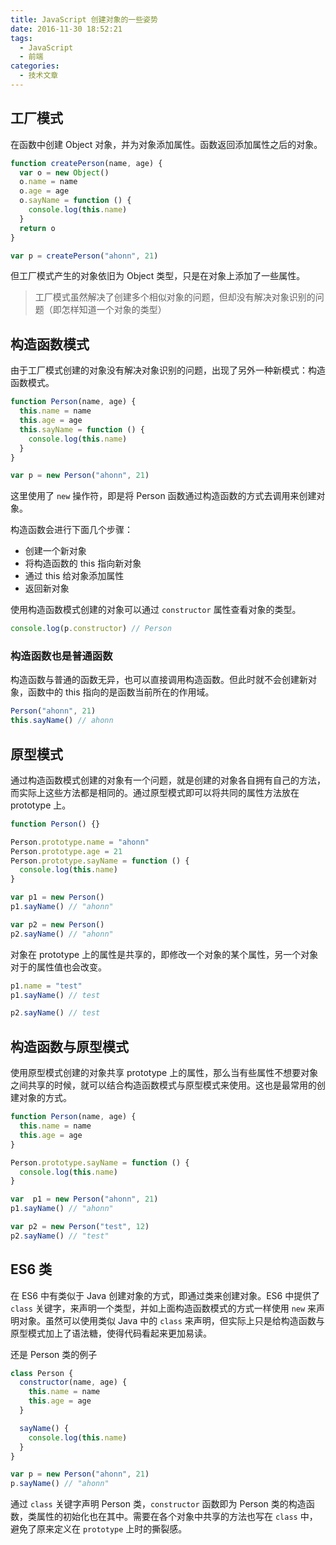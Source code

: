 ```yaml
---
title: JavaScript 创建对象的一些姿势
date: 2016-11-30 18:52:21
tags:
  - JavaScript
  - 前端
categories:
  - 技术文章
---
```


## 工厂模式
在函数中创建 Object 对象，并为对象添加属性。函数返回添加属性之后的对象。

``` js
function createPerson(name, age) {
  var o = new Object()
  o.name = name
  o.age = age
  o.sayName = function () {
    console.log(this.name)
  }
  return o
}

var p = createPerson("ahonn", 21)
```

<!--more-->

但工厂模式产生的对象依旧为 Object 类型，只是在对象上添加了一些属性。

> 工厂模式虽然解决了创建多个相似对象的问题，但却没有解决对象识别的问题（即怎样知道一个对象的类型）

## 构造函数模式
由于工厂模式创建的对象没有解决对象识别的问题，出现了另外一种新模式：构造函数模式。

``` js
function Person(name, age) {
  this.name = name
  this.age = age
  this.sayName = function () {
    console.log(this.name)
  }
}

var p = new Person("ahonn", 21)
```

这里使用了 `new` 操作符，即是将 Person 函数通过构造函数的方式去调用来创建对象。

构造函数会进行下面几个步骤：
- 创建一个新对象
- 将构造函数的 this 指向新对象
- 通过 this 给对象添加属性
- 返回新对象

使用构造函数模式创建的对象可以通过 `constructor` 属性查看对象的类型。

``` js
console.log(p.constructor) // Person
```

### 构造函数也是普通函数
构造函数与普通的函数无异，也可以直接调用构造函数。但此时就不会创建新对象，函数中的 this 指向的是函数当前所在的作用域。

``` js
Person("ahonn", 21)
this.sayName() // ahonn
```

## 原型模式
通过构造函数模式创建的对象有一个问题，就是创建的对象各自拥有自己的方法，而实际上这些方法都是相同的。通过原型模式即可以将共同的属性方法放在 prototype 上。

``` js
function Person() {}

Person.prototype.name = "ahonn"
Person.prototype.age = 21
Person.prototype.sayName = function () {
  console.log(this.name)
}

var p1 = new Person()
p1.sayName() // "ahonn"

var p2 = new Person()
p2.sayName() // "ahonn"
```

对象在 prototype 上的属性是共享的，即修改一个对象的某个属性，另一个对象对于的属性值也会改变。

``` js
p1.name = "test"
p1.sayName() // test

p2.sayName() // test
```

## 构造函数与原型模式
使用原型模式创建的对象共享 prototype 上的属性，那么当有些属性不想要对象之间共享的时候，就可以结合构造函数模式与原型模式来使用。这也是最常用的创建对象的方式。

``` js
function Person(name, age) {
  this.name = name
  this.age = age
}

Person.prototype.sayName = function () {
  console.log(this.name)
}

var  p1 = new Person("ahonn", 21)
p1.sayName() // "ahonn"

var p2 = new Person("test", 12)
p2.sayName() // "test"
```

## ES6 类
在 ES6 中有类似于 Java 创建对象的方式，即通过类来创建对象。ES6 中提供了 `class` 关键字，来声明一个类型，并如上面构造函数模式的方式一样使用 `new` 来声明对象。虽然可以使用类似 Java 中的 `class` 来声明，但实际上只是给构造函数与原型模式加上了语法糖，使得代码看起来更加易读。

还是 Person 类的例子
``` js
class Person {
  constructor(name, age) {
    this.name = name
    this.age = age
  }

  sayName() {
    console.log(this.name)
  }
}

var p = new Person("ahonn", 21)
p.sayName() // "ahonn"
```

通过 `class` 关键字声明 Person 类，`constructor` 函数即为 Person 类的构造函数，类属性的初始化也在其中。需要在各个对象中共享的方法也写在 `class` 中，避免了原来定义在 `prototype` 上时的撕裂感。
